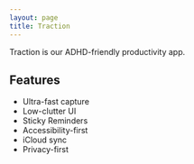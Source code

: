 ```yaml
---
layout: page
title: Traction
---
```

Traction is our ADHD-friendly productivity app.

## Features
- Ultra-fast capture
- Low-clutter UI
- Sticky Reminders
- Accessibility-first
- iCloud sync
- Privacy-first

